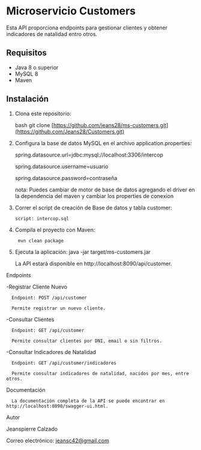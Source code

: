 
# Microservicio Customers

Esta API proporciona endpoints para gestionar clientes y obtener indicadores de natalidad entro otros.

## Requisitos

- Java 8 o superior
- MySQL 8
- Maven

## Instalación

1. Clona este repositorio:

      bash
      git clone [https://github.com/jeans28/ms-customers.git](https://github.com/Jeans28/Customers.git)

2. Configura la base de datos MySQL en el archivo application.properties:
      
      spring.datasource.url=jdbc:mysql://localhost:3306/intercop
                  
      spring.datasource.username=usuario
                  
      spring.datasource.password=contraseña
      
      nota: Puedes cambiar de motor de base de datos agregando el driver en la dependencia del maven y cambiar los properties de conexion

3. Correr el script de creación de Base de datos y tabla customer:
   
       script: intercop.sql
4. Compila el proyecto con Maven:
   
        mvn clean package
  
5. Ejecuta la aplicación:
      java -jar target/ms-customers.jar
    
      La API estará disponible en http://localhost:8090/api/customer.

Endpoints

-Registrar Cliente Nuevo

      Endpoint: POST /api/customer
      
      Permite registrar un nuevo cliente.

-Consultar Clientes

      Endpoint: GET /api/customer
      
      Permite consultar clientes por DNI, email o sin filtros.

-Consultar Indicadores de Natalidad

      Endpoint: GET /api/customer/indicadores
      
      Permite consultar indicadores de natalidad, nacidos por mes, entre otros.

Documentación
      
      La documentación completa de la API se puede encontrar en http://localhost:8090/swagger-ui.html.

Autor

Jeanspierre Calzado

Correo electrónico: jeansc42@gmail.com
